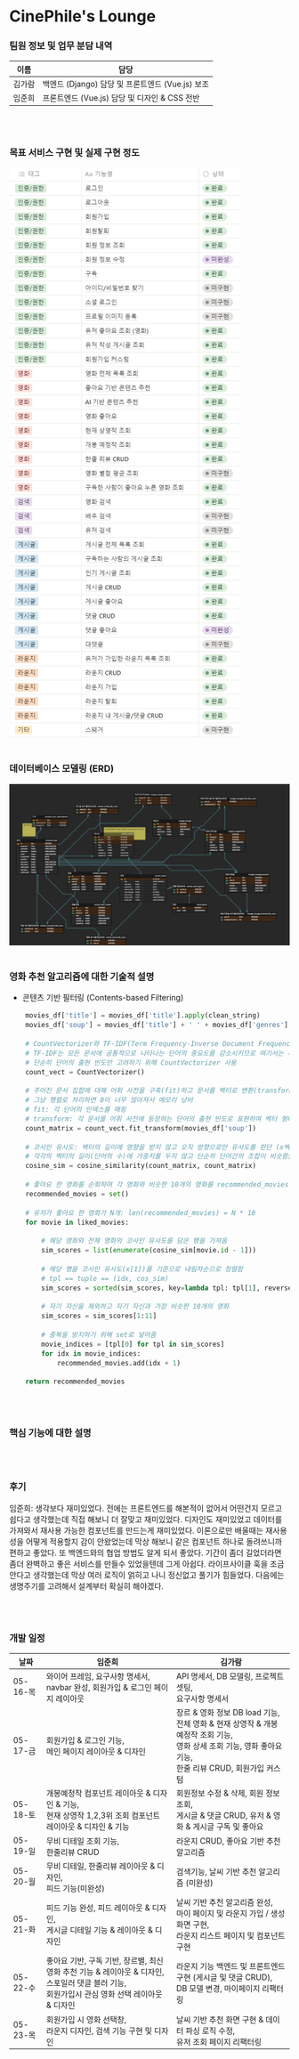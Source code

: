 # CinePhile's Lounge
### 팀원 정보 및 업무 분담 내역


| 이름   | 담당                                                    |
|  ------ | ------------------------------------------------------------ |
| 김가람 | 백엔드 (Django) 담당 및 프론트엔드 (Vue.js) 보조  | 
| 임준희 | 프론트엔드 (Vue.js) 담당 및 디자인 & CSS 전반 | 

<br>
<br>

### 목표 서비스 구현 및 실제 구현 정도

<img src='./develop-status.png' />

<br>
<br>

### 데이터베이스 모델링 (ERD)

<img src='./ERD.png' />

<br>
<br>

### 영화 추천 알고리즘에 대한 기술적 설명

- 콘텐츠 기반 필터링 (Contents-based Filtering)
```python
    movies_df['title'] = movies_df['title'].apply(clean_string)
    movies_df['soup'] = movies_df['title'] + ' ' + movies_df['genres']
     
    # CountVectorizer와 TF-IDF(Term Frequency-Inverse Document Frequency)는 둘 다 자연어 처리에서 텍스트 데이터를 수치화하는 데 사용되는 방법
    # TF-IDF는 모든 문서에 공통적으로 나타나는 단어의 중요도를 감소시키므로 여기서는 사용하지 않음
    # 단순히 단어의 출현 빈도만 고려하기 위해 CountVectorizer 사용
    count_vect = CountVectorizer()

    # 주어진 문서 집합에 대해 어휘 사전을 구축(fit)하고 문서를 벡터로 변환(transform)하여 희소 행렬로 반환
    # 그냥 행렬로 처리하면 0이 너무 많아져서 메모리 낭비
    # fit: 각 단어의 인덱스를 매핑
    # transform: 각 문서를 어휘 사전에 등장하는 단어의 출현 빈도로 표현하여 벡터 형태로 반환
    count_matrix = count_vect.fit_transform(movies_df['soup'])

    # 코사인 유사도: 벡터의 길이에 영향을 받지 않고 오직 방향으로만 유사도를 판단 (x벡터와 y벡터가 이루는 각의 코사인 값)
    # 각각의 벡터의 길이(단어의 수)에 가중치를 두지 않고 단순히 단어간의 조합이 비슷함을 판단해야 하므로 코사인 유사도를 사용
    cosine_sim = cosine_similarity(count_matrix, count_matrix)

    # 좋아요 한 영화를 순회하며 각 영화와 비슷한 10개의 영화를 recommended_movies에 넣어줌
    recommended_movies = set()

    # 유저가 좋아요 한 영화가 N개: len(recommended_movies) = N * 10
    for movie in liked_movies:

        # 해당 영화와 전체 영화의 코사인 유사도를 담은 행을 가져옴
        sim_scores = list(enumerate(cosine_sim[movie.id - 1]))

        # 해당 행을 코사인 유사도(x[1])를 기준으로 내림차순으로 정렬함
        # tpl == tuple == (idx, cos_sim)
        sim_scores = sorted(sim_scores, key=lambda tpl: tpl[1], reverse=True)

        # 자기 자신을 제외하고 자기 자신과 가장 비슷한 10개의 영화
        sim_scores = sim_scores[1:11]

        # 중복을 방지하기 위해 set로 넣어줌
        movie_indices = [tpl[0] for tpl in sim_scores]
        for idx in movie_indices: 
            recommended_movies.add(idx + 1)

    return recommended_movies
```

<br>
<br>

### 핵심 기능에 대한 설명

<br>
<br>

### 후기

임준희:
생각보다 재미있었다. 전에는 프론트엔드를 해본적이 없어서 어떤건지 모르고 쉽다고 생각했는데 직접 해보니 더 잘맞고 재미있었다. 디자인도 재미있었고 데이터를 가져와서 재사용 가능한 컴포넌트를 만드는게 재미있었다. 이론으로만 배울때는 재사용성을 어떻게 적용할지 감이 안왔었는데 막상 해보니 같은 컴포넌트 하나로 돌려쓰니까 편하고 좋았다. 또 백엔드와의 협업 방법도 알게 되서 좋았다. 기간이 좀더 길었더라면 좀더 완벽하고 좋은 서비스를 만들수 있었을텐데 그게 아쉽다. 라이프사이클 훅을 조금 안다고 생각했는데 막상 여러 로직이 얽히고 나니 정신없고 풀기가 힘들었다. 다음에는 생명주기를 고려해서 설계부터 확실히 해야겠다.




<br>
<br>

### 개발 일정

| 날짜     | 임준희                                                                                                        | 김가람                                                                                                                                                                |
| -------- | ------------------------------------------------------------------------------------------------------------- | --------------------------------------------------------------------------------------------------------------------------------------------------------------------- |
| 05-16-목 | 와이어 프레임, 요구사항 명세서, <br> navbar 완성, 회원가입 & 로그인 페이지 레이아웃                           | API 명세서, DB 모델링, 프로젝트 셋팅, <br> 요구사항 명세서                                                                                                            |
| 05-17-금 | 회원가입 & 로그인 기능,<br> 메인 페이지 레이아웃 & 디자인                                                     | 장르 & 영화 정보 DB load 기능, <br> 전체 영화 & 현재 상영작 & 개봉 예정작 조회 기능, <br> 영화 상세 조회 기능, 영화 좋아요 기능, <br> 한줄 리뷰 CRUD, 회원가입 커스텀 |
| 05-18-토 | 개봉예정작 컴포넌트 레이아웃 & 디자인 & 기능, <br> 현재 상영작 1,2,3위 조회 컴포넌트 레이아웃 & 디자인 & 기능 | 회원정보 수정 & 삭제, 회원 정보 조회, <br> 게시글 & 댓글 CRUD, 유저 & 영화 & 게시글 구독 및 좋아요                                                                    |
| 05-19-일 | 무비 디테일 조회 기능, <br> 한줄리뷰 CRUD                                                                     | 라운지 CRUD, 좋아요 기반 추천 알고리즘                                                                                                                                |
| 05-20-월 | 무비 디테일, 한줄리뷰 레이아웃 & 디자인, <br>피드 기능(미완성)                                                | 검색기능, 날씨 기반 추천 알고리즘 (미완성)                                                                                                                            |
| 05-21-화 | 피드 기능 완성, 피드 레이아웃 & 디자인, <br> 게시글 디테일 기능 & 레이아웃 & 디자인                           | 날씨 기반 추천 알고리즘 완성, <br> 마이 페이지 및 라운지 가입 / 생성 화면 구현, <br> 라운지 리스트 페이지 및 컴포넌트 구현                                            |
| 05-22-수 | 좋아요 기반, 구독 기반, 장르별, 최신 영화 추천 기능 & 레이아웃 & 디자인, <br> 스포일러 댓글 블러 기능, <br> 회원가입시 관심 영화 선택 레이아웃 & 디자인 | 라운지 기능 백엔드 및 프론트엔드 구현 (게시글 및 댓글 CRUD), <br> DB 모델 변경, 마이페이지 리팩터링                                                                   |
| 05-23-목 | 회원가입 시 영화 선택창, <br> 라운지 디자인, 검색 기능 구현 및 디자인  | 날씨 기반 추천 화면 구현 & 데이터 파싱 로직 수정, <br>  유저 조회 페이지 리팩터링 |
